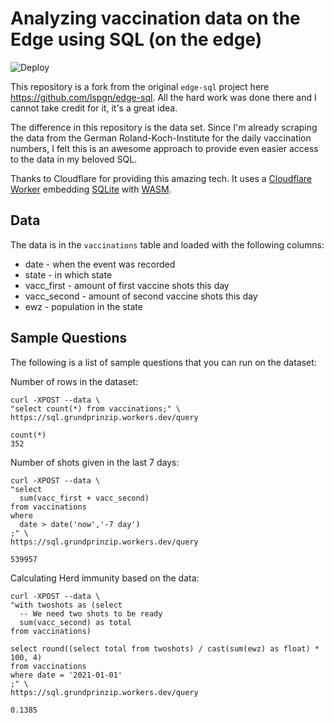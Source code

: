 # Analyzing vaccination data on the Edge using SQL (on the edge)

![Deploy](https://github.com/grundprinzip/edge-sql/workflows/Deploy/badge.svg)

This repository is a fork from the original `edge-sql` project here
https://github.com/lspgn/edge-sql. All the hard work was done there and I cannot
take credit for it, it's a great idea.

The difference in this repository is the data set. Since I'm already scraping
the data from the German Roland-Koch-Institute for the daily vaccination
numbers, I felt this is an awesome approach to provide even easier access to the
data in my beloved SQL.

Thanks to Cloudflare for providing this amazing tech. It uses a [Cloudflare
Worker](https://workers.cloudflare.com/) embedding [SQLite](https://sqlite.org/)
with [WASM](https://webassembly.org/).

## Data

The data is in the `vaccinations` table and loaded with the following columns:

 * date - when the event was recorded
 * state - in which state
 * vacc_first - amount of first vaccine shots this day
 * vacc_second - amount of second vaccine shots this day
 * ewz - population in the state

## Sample Questions

The following is a list of sample questions that you can run on the dataset:


Number of rows in the dataset:

```
curl -XPOST --data \
"select count(*) from vaccinations;" \
https://sql.grundprinzip.workers.dev/query
```
```
count(*)
352
```

Number of shots given in the last 7 days:

```
curl -XPOST --data \
"select
  sum(vacc_first + vacc_second)
from vaccinations
where
  date > date('now','-7 day')
;" \
https://sql.grundprinzip.workers.dev/query
```

```
539957
```

Calculating Herd immunity based on the data:

```
curl -XPOST --data \
"with twoshots as (select
  -- We need two shots to be ready
  sum(vacc_second) as total
from vaccinations)

select round((select total from twoshots) / cast(sum(ewz) as float) * 100, 4)
from vaccinations
where date = '2021-01-01'
;" \
https://sql.grundprinzip.workers.dev/query
```

```
0.1385
```